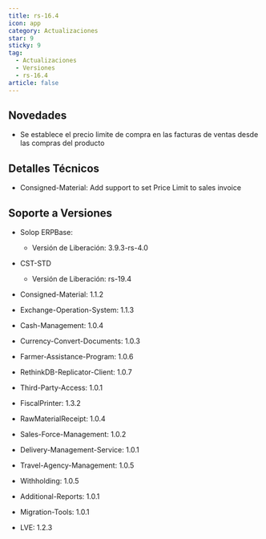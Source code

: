 ```yaml
---
title: rs-16.4
icon: app
category: Actualizaciones
star: 9
sticky: 9
tag:
  - Actualizaciones
  - Versiones
  - rs-16.4
article: false
---
```


## Novedades

- Se establece el precio limite de compra en las facturas de ventas desde las compras del producto

## Detalles Técnicos

- Consigned-Material: Add support to set Price Limit to sales invoice

## Soporte a Versiones

- Solop ERPBase:

  - Versión de Liberación: 3.9.3-rs-4.0

- CST-STD

  - Versión de Liberación: rs-19.4

- Consigned-Material: 1.1.2
- Exchange-Operation-System: 1.1.3
- Cash-Management: 1.0.4
- Currency-Convert-Documents: 1.0.3
- Farmer-Assistance-Program: 1.0.6
- RethinkDB-Replicator-Client: 1.0.7
- Third-Party-Access: 1.0.1
- FiscalPrinter: 1.3.2
- RawMaterialReceipt: 1.0.4
- Sales-Force-Management: 1.0.2
- Delivery-Management-Service: 1.0.1
- Travel-Agency-Management: 1.0.5
- Withholding: 1.0.5
- Additional-Reports: 1.0.1
- Migration-Tools: 1.0.1
- LVE: 1.2.3
